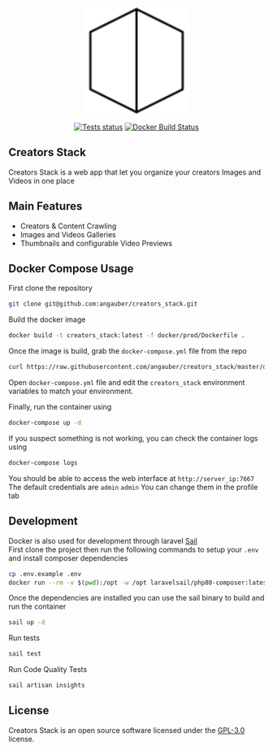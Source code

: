 <p align="center"><img src="https://raw.githubusercontent.com/creators-stack/creators-stack/master/resources/svg/logo.svg" width="210" height="210"></p>

<p align="center">
<a href="https://github.com/creators-stack/creators-stack/actions/workflows/tests.yml"><img src="https://github.com/creators-stack/creators-stack/actions/workflows/tests.yml/badge.svg?branch=master" alt="Tests status"></a>
<a href="https://github.com/creators-stack/creators-stack/actions/workflows/docker.yml"><img src="https://github.com/creators-stack/creators-stack/actions/workflows/docker.yml/badge.svg?branch=master" alt="Docker Build Status"></a>
</p>

## Creators Stack

Creators Stack is a web app that let you organize your creators Images and Videos in one place

## Main Features

- Creators & Content Crawling
- Images and Videos Galleries
- Thumbnails and configurable Video Previews

## Docker Compose Usage

First clone the repository
```bash
git clone git@github.com:angauber/creators_stack.git
```

Build the docker image
```bash
docker build -t creators_stack:latest -f docker/prod/Dockerfile .
```

Once the image is build, grab the `docker-compose.yml` file from the repo
```bash
curl https://raw.githubusercontent.com/angauber/creators_stack/master/docker/prod/docker-compose.yml > docker-compose.yml
```

Open `docker-compose.yml` file and edit the `creators_stack` environment variables to match your environment.

Finally, run the container using
```bash
docker-compose up -d
```

If you suspect something is not working, you can check the container logs using
```bash
docker-compose logs
```

You should be able to access the web interface at `http://server_ip:7667`
The default credentials are `admin` `admin`
You can change them in the profile tab

## Development
Docker is also used for development through laravel [Sail](https://laravel.com/docs/8.x/sail#introduction)  
First clone the project then run the following commands to setup your `.env` and install composer dependencies
```bash
cp .env.example .env
docker run --rm -v $(pwd):/opt -w /opt laravelsail/php80-composer:latest composer install
```

Once the dependencies are installed you can use the sail binary to build and run the container
```bash
sail up -d
```

Run tests
```bash
sail test
```

Run Code Quality Tests
```bash
sail artisan insights
```

## License
Creators Stack is  an open source software licensed under the [GPL-3.0](https://opensource.org/licenses/GPL-3.0) license.
